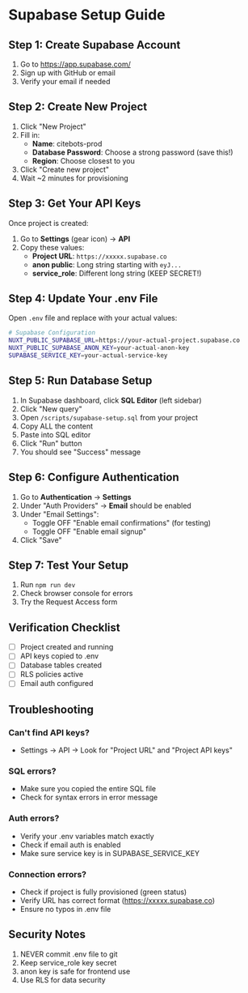 # Supabase Setup Guide

## Step 1: Create Supabase Account

1. Go to https://app.supabase.com/
2. Sign up with GitHub or email
3. Verify your email if needed

## Step 2: Create New Project

1. Click "New Project"
2. Fill in:
   - **Name**: citebots-prod
   - **Database Password**: Choose a strong password (save this!)
   - **Region**: Choose closest to you
3. Click "Create new project"
4. Wait ~2 minutes for provisioning

## Step 3: Get Your API Keys

Once project is created:

1. Go to **Settings** (gear icon) → **API**
2. Copy these values:
   - **Project URL**: `https://xxxxx.supabase.co`
   - **anon public**: Long string starting with `eyJ...`
   - **service_role**: Different long string (KEEP SECRET!)

## Step 4: Update Your .env File

Open `.env` file and replace with your actual values:

```bash
# Supabase Configuration
NUXT_PUBLIC_SUPABASE_URL=https://your-actual-project.supabase.co
NUXT_PUBLIC_SUPABASE_ANON_KEY=your-actual-anon-key
SUPABASE_SERVICE_KEY=your-actual-service-key
```

## Step 5: Run Database Setup

1. In Supabase dashboard, click **SQL Editor** (left sidebar)
2. Click "New query"
3. Open `/scripts/supabase-setup.sql` from your project
4. Copy ALL the content
5. Paste into SQL editor
6. Click "Run" button
7. You should see "Success" message

## Step 6: Configure Authentication

1. Go to **Authentication** → **Settings**
2. Under "Auth Providers" → **Email** should be enabled
3. Under "Email Settings":
   - Toggle OFF "Enable email confirmations" (for testing)
   - Toggle OFF "Enable email signup"
4. Click "Save"

## Step 7: Test Your Setup

1. Run `npm run dev`
2. Check browser console for errors
3. Try the Request Access form

## Verification Checklist

- [ ] Project created and running
- [ ] API keys copied to .env
- [ ] Database tables created
- [ ] RLS policies active
- [ ] Email auth configured

## Troubleshooting

### Can't find API keys?
- Settings → API → Look for "Project URL" and "Project API keys"

### SQL errors?
- Make sure you copied the entire SQL file
- Check for syntax errors in error message

### Auth errors?
- Verify your .env variables match exactly
- Check if email auth is enabled
- Make sure service key is in SUPABASE_SERVICE_KEY

### Connection errors?
- Check if project is fully provisioned (green status)
- Verify URL has correct format (https://xxxxx.supabase.co)
- Ensure no typos in .env file

## Security Notes

1. NEVER commit .env file to git
2. Keep service_role key secret
3. anon key is safe for frontend use
4. Use RLS for data security